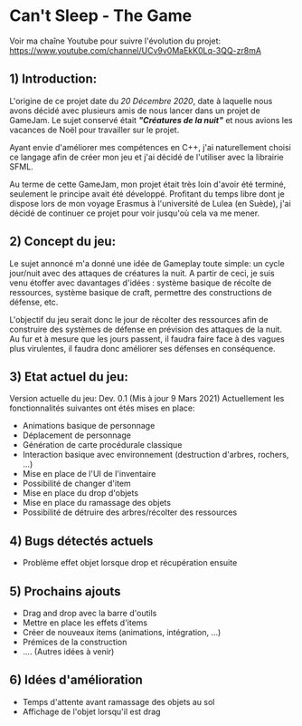 # Can't Sleep - The Game

Voir ma chaîne Youtube pour suivre l'évolution du projet: https://www.youtube.com/channel/UCv9v0MaEkK0Lq-3QQ-zr8mA

## 1) Introduction:

  L'origine de ce projet date du *20 Décembre 2020*, date à laquelle nous avons décidé avec plusieurs amis de nous lancer dans un projet de GameJam. Le sujet conservé était ***"Créatures de la nuit"*** et nous avions les vacances de Noël pour travailler sur le projet.
  
  Ayant envie d'améliorer mes compétences en C++, j'ai naturellement choisi ce langage afin de créer mon jeu et j'ai décidé de l'utiliser avec la librairie SFML.
  
  Au terme de cette GameJam, mon projet était très loin d'avoir été terminé, seulement le principe avait été développé. Profitant du temps libre dont je dispose lors de mon voyage Erasmus à l'université de Lulea (en Suède), j'ai décidé de continuer ce projet pour voir jusqu'où cela va me mener.

## 2) Concept du jeu:
  
  Le sujet annoncé m'a donné une idée de Gameplay toute simple: un cycle jour/nuit avec des attaques de créatures la nuit. A partir de ceci, je suis venu étoffer avec davantages d'idées : système basique de récolte de ressources, système basique de craft, permettre des constructions de défense, etc.
  
  L'objectif du jeu serait donc le jour de récolter des ressources afin de construire des systèmes de défense en prévision des attaques de la nuit. Au fur et à mesure que les jours passent, il faudra faire face à des vagues plus virulentes, il faudra donc améliorer ses défenses en conséquence. 

## 3) Etat actuel du jeu:

Version actuelle du jeu: Dev. 0.1
(Mis à jour 9 Mars 2021)
Actuellement les fonctionnalités suivantes ont étés mises en place:

- Animations basique de personnage
- Déplacement de personnage
- Génération de carte procédurale classique
- Interaction basique avec environnement (destruction d'arbres, rochers, ...)
- Mise en place de l'UI de l'inventaire
- Possibilité de changer d'item
- Mise en place du drop d'objets
- Mise en place du ramassage des objets
- Possibilité de détruire des arbres/récolter des ressources

## 4) Bugs détectés actuels 
- Problème effet objet lorsque drop et récupération ensuite

## 5) Prochains ajouts
- Drag and drop avec la barre d'outils
- Mettre en place les effets d'items
- Créer de nouveaux items (animations, intégration, ...)
- Prémices de la construction
- ....
(Autres idées à venir)

## 6) Idées d'amélioration 
- Temps d'attente avant ramassage des objets au sol
- Affichage de l'objet lorsqu'il est drag
